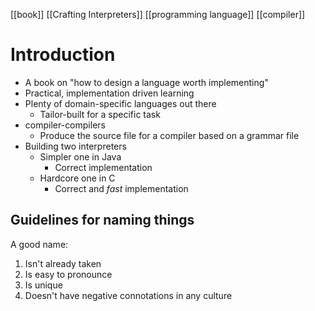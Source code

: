 [[book]] [[Crafting Interpreters]] [[programming language]] [[compiler]]

# Introduction
- A book on "how to design a language worth implementing"
- Practical, implementation driven learning
- Plenty of domain-specific languages out there
	- Tailor-built for a specific task
- compiler-compilers
	- Produce the source file for a compiler based on a grammar file
- Building two interpreters
	- Simpler one in Java
		- Correct implementation
	- Hardcore one in C
		- Correct and _fast_ implementation

## Guidelines for naming things
A good name:
1. Isn't already taken
2. Is easy to pronounce
3. Is unique
4. Doesn't have negative connotations in any culture